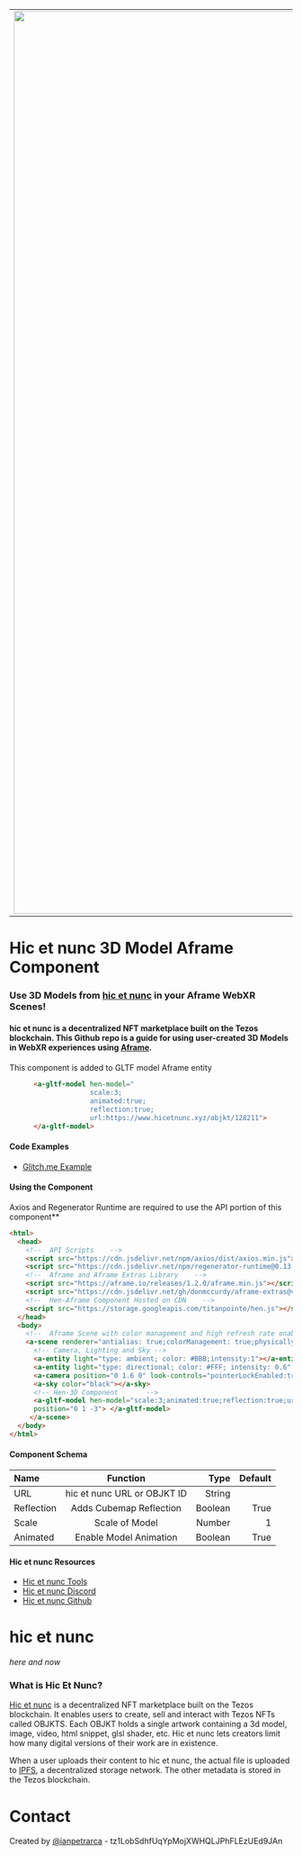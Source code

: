 | | | |
|:-------------------------:|:-------------------------:|:-------------------------:|
|<img width="1604" alt="screen shot 2017-08-07 at 12 18 15 pm" src="https://user-images.githubusercontent.com/1003196/122152405-3d2bd680-ce2f-11eb-9937-b3951e2451ad.gif">  |  <img width="1604" alt="screen shot 2017-08-07 at 12 18 15 pm" src="https://user-images.githubusercontent.com/1003196/122152411-3f8e3080-ce2f-11eb-9aa5-6ba24913c7bb.gif">|<img width="1604" alt="screen shot 2017-08-07 at 12 18 15 pm" src="https://user-images.githubusercontent.com/1003196/122152418-4321b780-ce2f-11eb-83e0-17a77191f08a.gif">|


# Hic et nunc 3D Model Aframe Component

### Use 3D Models from [hic et nunc](hicetnunc.xyz/) in your Aframe WebXR Scenes!
#### hic et nunc is a decentralized NFT marketplace built on the Tezos blockchain. This Github repo is a guide for using user-created 3D Models in WebXR experiences using [Aframe](https://aframe.io).

####

This component is added to GLTF model Aframe entity 
```html
      <a-gltf-model hen-model="
                    scale:3;
                    animated:true;
                    reflection:true;
                    url:https://www.hicetnunc.xyz/objkt/128211">
      </a-gltf-model>

```

#### Code Examples

- [Glitch.me Example](https://glitch.com/edit/#!/hen-model-aframe-component) 

#### Using the Component 

Axios and Regenerator Runtime are required to use the API portion of this component**

```html
<html>
  <head>
    <!--  API Scripts    -->
    <script src="https://cdn.jsdelivr.net/npm/axios/dist/axios.min.js"></script> 
    <script src="https://cdn.jsdelivr.net/npm/regenerator-runtime@0.13.7/runtime.min.js"></script>
    <!--  Aframe and Aframe Extras Library    -->
    <script src="https://aframe.io/releases/1.2.0/aframe.min.js"></script>
    <script src="https://cdn.jsdelivr.net/gh/donmccurdy/aframe-extras@v6.1.1/dist/aframe-extras.min.js"></script>
    <!--  Hen-Aframe Component Hosted on CDN    -->
    <script src="https://storage.googleapis.com/titanpointe/hen.js"></script>
  </head>
  <body>
    <!--  Aframe Scene with color management and high refresh rate enabled  -->
    <a-scene renderer="antialias: true;colorManagement: true;physicallyCorrectLights: true;highRefreshRate:true">
      <!-- Camera, Lighting and Sky -->
      <a-entity light="type: ambient; color: #BBB;intensity:1"></a-entity>
      <a-entity light="type: directional; color: #FFF; intensity: 0.6" position="-0.5 1 1"></a-entity>
      <a-camera position="0 1.6 0" look-controls="pointerLockEnabled:true" fov="50"></a-camera>
      <a-sky color="black"></a-sky>
      <!-- Hen-3D Component       -->
      <a-gltf-model hen-model="scale:3;animated:true;reflection:true;url:https://www.hicetnunc.xyz/objkt/128211" 
      position="0 1 -3"> </a-gltf-model>
     </a-scene>
  </body>
</html>
```

#### Component Schema
| Name | Function | Type | Default |
| :---         |     :---:      |          ---: |      ---: | 
| URL   | hic et nunc URL or OBJKT ID     | String    |       |
| Reflection     | Adds Cubemap Reflection      | Boolean      | True      |
| Scale     | Scale of Model     | Number      | 1      |
| Animated     | Enable Model Animation    | Boolean      | True      |


#### Hic et nunc Resources
- [Hic et nunc Tools](hicetnunc.tools/)
- [Hic et nunc Discord](https://discord.gg/g7VQt5pJ)
- [Hic et nunc Github](https://github.com/hicetnunc2000/)

# hic et nunc
*here and now* 

### What is Hic Et Nunc?


[Hic et nunc](hicetnunc.xyz/) is a decentralized NFT marketplace built on the Tezos blockchain. It enables users to create, sell and interact with Tezos NFTs called OBJKTS. Each OBJKT holds a single artwork containing a 3d model, image, video, html snippet, glsl shader, etc. Hic et nunc lets creators limit how many digital versions of their work are in existence.

When a user uploads their content to hic et nunc, the actual file is uploaded to [IPFS](https://ipfs.io/), a decentralized storage network. The other metadata is stored in the Tezos blockchain. 

# Contact
Created by [@ianpetrarca](https://www.twitter.com/ianpetrarca) - tz1LobSdhfUqYpMojXWHQLJPhFLEzUEd9JAn
